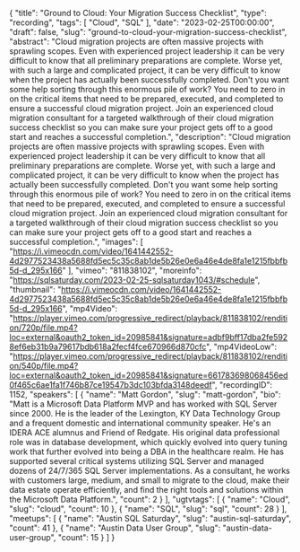 {
  "title": "Ground to Cloud: Your Migration Success Checklist",
  "type": "recording",
  "tags": [
    "Cloud",
    "SQL"
  ],
  "date": "2023-02-25T00:00:00",
  "draft": false,
  "slug": "ground-to-cloud-your-migration-success-checklist",
  "abstract": "Cloud migration projects are often massive projects with sprawling scopes. Even with experienced project leadership it can be very difficult to know that all preliminary preparations are complete. Worse yet, with such a large and complicated project, it can be very difficult to know when the project has actually been successfully completed. Don't you want some help sorting through this enormous pile of work? You need to zero in on the critical items that need to be prepared, executed, and completed to ensure a successful cloud migration project. Join an experienced cloud migration consultant for a targeted walkthrough of their cloud migration success checklist so you can make sure your project gets off to a good start and reaches a successful completion.",
  "description": "Cloud migration projects are often massive projects with sprawling scopes. Even with experienced project leadership it can be very difficult to know that all preliminary preparations are complete. Worse yet, with such a large and complicated project, it can be very difficult to know when the project has actually been successfully completed. Don't you want some help sorting through this enormous pile of work? You need to zero in on the critical items that need to be prepared, executed, and completed to ensure a successful cloud migration project. Join an experienced cloud migration consultant for a targeted walkthrough of their cloud migration success checklist so you can make sure your project gets off to a good start and reaches a successful completion.",
  "images": [
    "https://i.vimeocdn.com/video/1641442552-4d2977523438a5688fd5ec5c35c8ab1de5b26e0e6a46e4de8fa1e1215fbbfb5d-d_295x166"
  ],
  "vimeo": "811838102",
  "moreinfo": "https://sqlsaturday.com/2023-02-25-sqlsaturday1043/#schedule",
  "thumbnail": "https://i.vimeocdn.com/video/1641442552-4d2977523438a5688fd5ec5c35c8ab1de5b26e0e6a46e4de8fa1e1215fbbfb5d-d_295x166",
  "mp4Video": "https://player.vimeo.com/progressive_redirect/playback/811838102/rendition/720p/file.mp4?loc=external&oauth2_token_id=20985841&signature=adbf9bff17dba2fe5928ef6eb31b9a79617bdb618a2fecf4fce670966d870cfc",
  "mp4VideoLow": "https://player.vimeo.com/progressive_redirect/playback/811838102/rendition/540p/file.mp4?loc=external&oauth2_token_id=20985841&signature=661783698068456ed0f465c6ae1fa1f746b87ce19547b3dc103bfda3148deedf",
  "recordingID": 1152,
  "speakers": [
    {
      "name": "Matt Gordon",
      "slug": "matt-gordon",
      "bio": "Matt is a Microsoft Data Platform MVP and has worked with SQL Server since 2000. He is the leader of the Lexington, KY Data Technology Group and a frequent domestic and international community speaker. He's an IDERA ACE alumnus and Friend of Redgate. His original data professional role was in database development, which quickly evolved into query tuning work that further evolved into being a DBA in the healthcare realm. He has supported several critical systems utilizing SQL Server and managed dozens of 24/7/365 SQL Server implementations. As a consultant, he works with customers large, medium, and small to migrate to the cloud, make their data estate operate efficiently, and find the right tools and solutions within the Microsoft Data Platform.",
      "count": 2
    }
  ],
  "ugtvtags": [
    {
      "name": "Cloud",
      "slug": "cloud",
      "count": 10
    },
    {
      "name": "SQL",
      "slug": "sql",
      "count": 28
    }
  ],
  "meetups": [
    {
      "name": "Austin SQL Saturday",
      "slug": "austin-sql-saturday",
      "count": 41
    },
    {
      "name": "Austin Data User Group",
      "slug": "austin-data-user-group",
      "count": 15
    }
  ]
}